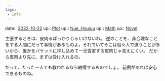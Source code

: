 ```yaml
---
tags:
 - Info
---
```


date:: [2022-10-22](Daily_Note/2022-10-22.md)
up:: [Plot](../Bar/Novel/Chaos/Plot.md)
up:: [Nue_Houjuu](../Bar/Novel/Touhou_Project/Nue_Houjuu.md)
up:: [Math](../Bar/Novel/Topics/Math.md)
up:: [Novel](../Bar/Novel/Topics/Novel.md)

主張するときは、皮肉るばっかりじゃいけないわ。
逆のことを、非合理なことをする人間にだって事情があるものよ。それでいてそこは個々人で違うことが多いから、誰かをバケットに押し込めて一元否定する皮肉じゃ見えにくい。
だから皮肉より先に、まずは受け入れるの。

だって、たった一人でも救われるなら納得するものでしょ。
前例があれば安心できるものね。